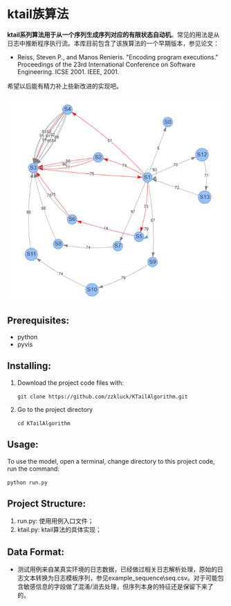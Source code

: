 # ktail族算法

**ktail系列算法用于从一个序列生成序列对应的有限状态自动机**。常见的用法是从日志中推断程序执行流。本库目前包含了该族算法的一个早期版本，参见论文：

+ Reiss, Steven P., and Manos Renieris. "Encoding program executions." Proceedings of the 23rd International Conference on Software Engineering. ICSE 2001. IEEE, 2001.

希望以后能有精力补上些新改进的实现吧。

![程序执行流](/example_sequence/example.png)

## Prerequisites:
* python
* pyvis

## Installing:
1. Download the project code files with:

   `git clone https://github.com/zzkluck/KTailAlgorithm.git`

2. Go to the project directory

   `cd KTailAlgorithm`

## Usage:

To use the model, open a terminal, change directory to this project code, run the command: 

`python run.py`


## Project Structure:
1. run.py: 使用用例入口文件；
2. ktail.py: ktail算法的具体实现；

## Data Format:
* 测试用例来自某真实环境的日志数据，已经做过相关日志解析处理，原始的日志文本转换为日志模板序列，参见example_sequence\seq.csv。对于可能包含敏感信息的字段做了混淆/消去处理，但序列本身的特征还是保留下来了的。
